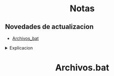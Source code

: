 <div align="center">
  <h1 style="text-align: center;">Notas</h1>
</div>

## Novedades de actualizacion

- <a href="#archivos-bat">Archivos_bat</a>

<details>
  <summary>Explicacion</summary>
 <pre>
  <h2>
    El fragmento de código realiza una serie de acciones en un entorno de línea de comandos. Aquí está lo que hace paso a paso:

    1. `cd Desktop`: Cambia el directorio actual al escritorio.
    2. `mkdir Dennis_290699`: Crea un nuevo directorio llamado "Dennis_290699" en el escritorio.
    3. `cd Dennis_290699`: Cambia el directorio actual al nuevo directorio "Dennis_290699".
    4. `copy con nuevo_archivo.bat`: Crea un nuevo archivo llamado "nuevo_archivo.bat" utilizando el comando "copy con". Esto abrirá una nueva línea de comandos donde puedes ingresar texto para el archivo.
    5. A continuación, hay una serie de comandos dentro del archivo "nuevo_archivo.bat" recién creado:
       - `@echo off`: Desactiva la visualización de los comandos en la consola mientras se ejecutan.
       - `echo Ejecutando System Info...`: Imprime el texto "Ejecutando System Info..." en la consola.
       - `systeminfo > con`: Ejecuta el comando "systeminfo" y redirige la salida al archivo llamado "con".
       - `echo Ejecutando ipconfig...`: Imprime el texto "Ejecutando ipconfig..." en la consola.
       - `ipconfig >> con`: Ejecuta el comando "ipconfig" y agrega la salida al final del archivo "con".
       - `echo Ejecutando Excel...`: Imprime el texto "Ejecutando Excel..." en la consola.
       - `start excel`: Abre Microsoft Excel en una nueva ventana.
       - `echo Ejecutando Word...`: Imprime el texto "Ejecutando Word..." en la consola.
       - `start winword`: Abre Microsoft Word en una nueva ventana.
       - `@pause`: Pausa la ejecución del archivo hasta que se presione una tecla.
    6. `nuevo_archivo.bat`: Ejecuta el archivo "nuevo_archivo.bat" recién creado.
    7. `echo echo Hola Mundo >> nuevo_archivo.bat`: Agrega el comando "echo Hola Mundo" al final del archivo "nuevo_archivo.bat".

    En resumen, el código crea un nuevo directorio en el escritorio, crea un archivo de lote (batch file) en ese directorio, agrega una serie de comandos al archivo de lote para ejecutar el comando "systeminfo", "ipconfig" y abrir Microsoft Excel y Word, y luego ejecuta el archivo de lote. También agrega una línea adicional al archivo de lote que imprimirá "Hola Mundo" cuando se ejecute nuevamente.
  </h2>
</pre>

</details>

<div align="center">
  <h1 id="archivos-bat">Archivos.bat</h1>
</div>

